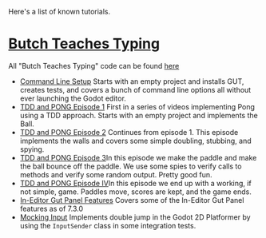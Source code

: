 Here's a list of known tutorials.

# [Butch Teaches Typing](https://www.youtube.com/channel/UCkGO6guRt_5fOh3oDHbfg9w)
All "Butch Teaches Typing" code can be found [here](https://github.com/bitwes/GutTutorials)
* [Command Line Setup](https://www.youtube.com/watch?v=DZ7NVJOpemg&t=9s) Starts with an empty project and installs GUT, creates tests, and covers a bunch of command line options all without ever launching the Godot editor.
* [TDD and PONG Episode 1](https://www.youtube.com/watch?v=nF2gPF69Dc4&t=3s) First in a series of videos implementing Pong using a TDD approach.  Starts with an empty project and implements the Ball.
* [TDD and PONG Episode 2](https://www.youtube.com/watch?v=rNN0Xw1R_1E&t=2s) Continues from episode 1.  This episode implements the walls and covers some simple doubling, stubbing, and spying.
* [TDD and PONG Episode 3](https://www.youtube.com/watch?v=gf8U_XI4BHw&t=10s)In this episode we make the paddle and make the ball bounce off the paddle.  We use some spies to verify calls to methods and verify some random output.  Pretty good fun.
* [TDD and PONG Episode IV](https://www.youtube.com/watch?v=xmS_VfUPOo8&t=47s)In this episode we end up with a working, if not simple, game.  Paddles move, scores are kept, and the game ends.
* [In-Editor Gut Panel Features](https://www.youtube.com/watch?v=tWNswMIJHKk&t=2s) Covers some of the In-Editor Gut Panel features as of 7.3.0
* [Mocking Input](https://www.youtube.com/watch?v=cRKppa9R7ZQ) Implements double jump in the Godot 2D Platformer by using the `InputSender` class in some integration tests.
